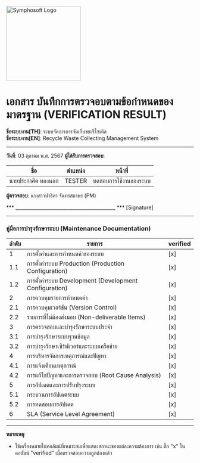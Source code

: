 <img src="https://www.symphosoft.com/logo/symphosoftLogo.png" alt="Symphosoft Logo" width="200"/>

# เอกสาร บันทึกการตรวจอบตามข้อกำหนดของมาตรฐาน (VERIFICATION RESULT)

**ชื่อระบบงาน[TH]**: ระบบจัดการการจัดเก็บขยะรีไซเคิล  
**ชื่อระบบงาน[EN]**: Recycle Waste Collecting Management System  

---

**วันที่**:  03 ตุลาคม พ.ศ. 2567
**ผู้ได้รับการตรวจสอบ**:  

| ชื่อ             | ตำแหน่ง  | หน้าที่                                  |
|------------------|-----------|------------------------------------------|
| นายประกาศิต ทองนอก | TESTER    | ทดสอบการใช้งานของระบบ |  

  

**ผู้ตรวจสอบ**:  นางสาวปวริศา จันทรสถาพร (PM)  



*** __________________________________________ ***  [Signature]

---  


### คู่มือการบำรุงรักษาระบบ (Maintenance Documentation)

| ลำดับ | รายการ                                                              | verified |
|-------|---------------------------------------------------------------------|----------|
| 1     | การตั้งค่าและการกำหนดค่าของระบบ                                    | [x]      |
| 1.1   | การตั้งค่าระบบ Production (Production Configuration)               | [x]      |
| 1.2   | การตั้งค่าระบบ Development (Development Configuration)             | [x]      |
| 2     | การควบคุมรายการกำหนดค่า                                             | [x]      |
| 2.1   | การควบคุมเวอร์ชัน (Version Control)                                | [x]      |
| 2.2   | รายการที่ไม่ต้องส่งมอบ (Non-deliverable Items)                     | [x]      |
| 3     | การตรวจสอบและบำรุงรักษาระบบประจำ                                   | [x]      |
| 3.1   | การบำรุงรักษาระบบฐานข้อมูล                                         | [x]      |
| 3.2   | การบำรุงรักษาเซิร์ฟเวอร์และระบบเครือข่าย                          | [x]      |
| 4     | การบริหารจัดการเหตุการณ์และปัญหา                                   | [x]      |
| 4.1   | การแจ้งเตือนเหตุการณ์                                              | [x]      |
| 4.2   | การแก้ไขปัญหาและการตรวจสอบ (Root Cause Analysis)                  | [x]      |
| 5     | การอัปเดตและการปรับปรุงระบบ                                        | [x]      |
| 5.1   | กระบวนการอัปเดตระบบ                                                | [x]      |
| 5.2   | การทดสอบการอัปเดต                                                  | [x]      |
| 6     | SLA (Service Level Agreement)                                       | [x]      |  

---

**หมายเหตุ**:  
- ใช้เครื่องหมายในคอลัมน์ที่เหมาะสมเพื่อแสดงสถานะของแต่ละความต้องการ เช่น ติ๊ก "x" ในคอลัมน์ "verified" เมื่อตรวจสอบความถูกต้องแล้ว  
